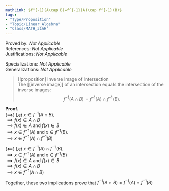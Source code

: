 ```yaml
---  
mathLink: $f^{-1}(A\cap B)=f^{-1}(A)\cap f^{-1}(B)$  
tags:  
- "Type/Proposition"  
- "Topic/Linear_Algebra"  
- "Class/MATH_31AH"  
---  
```

Proved by: <i>Not Applicable</i>  
References: <i>Not Applicable</i>  
Justifications: <i>Not Applicable</i>  
  
Specializations: <i>Not Applicable</i>  
Generalizations: <i>Not Applicable</i>  
  
> [!proposition] Inverse Image of Intersection  
> The [[inverse image]] of an intersection equals the intersection of the inverse images:  
> $$f^{-1}(A\cap B)=f^{-1}(A)\cap f^{-1}(B).$$  
  
**Proof.**  
($\implies$) Let $x\in f^{-1}(A\cap B)$.  
$\implies f(x)\in A\cap B$  
$\implies f(x)\in A$ and $f(x)\in B$  
$\implies x\in f^{-1}(A)$ and $x\in f^{-1}(B)$.  
$\implies x\in f^{-1}(A)\cap f^{-1}(B)$  
  
($\impliedby$) Let $x\in f^{-1}(A)\cap f^{-1}(B)$.  
$\implies x\in f^{-1}(A)$ and $x\in f^{-1}(B)$  
$\implies f(x)\in A$ and $f(x)\in B$  
$\implies f(x)\in A\cap B$  
$\implies x\in f^{-1}(A\cap B)$  
  
Together, these two implications prove that $f^{-1}(A\cap B)=f^{-1}(A)\cap f^{-1}(B)$  
